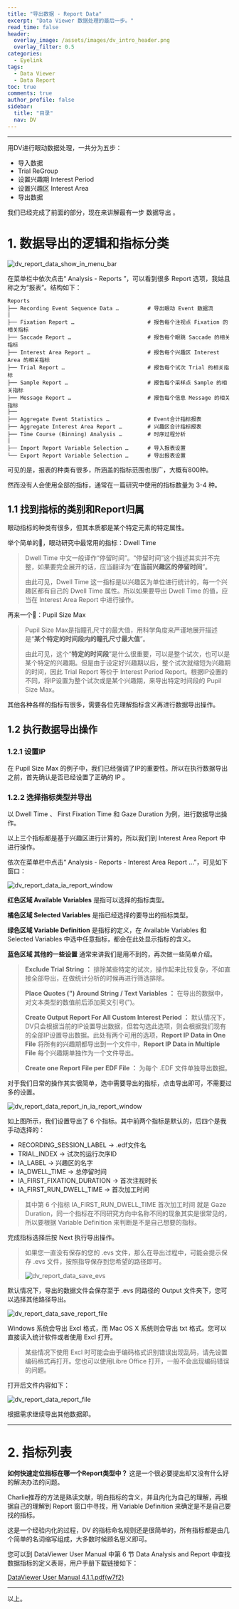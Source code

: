 ```yaml
---
title: "导出数据 - Report Data"
excerpt: "Data Viewer 数据处理的最后一步。"
read_time: false
header:
  overlay_image: /assets/images/dv_intro_header.png
  overlay_filter: 0.5
categories:
  - Eyelink
tags:
  - Data Viewer
  - Data Report
toc: true
comments: true
author_profile: false
sidebar:
  title: "目录"
  nav: DV 
---
```


---

用DV进行眼动数据处理，一共分为五步：

* 导入数据
* Trial ReGroup
* 设置兴趣期 Interest Period
* 设置兴趣区 Interest Area
* 导出数据

我们已经完成了前面的部分，现在来讲解最有一步 数据导出 。

# 1. 数据导出的逻辑和指标分类

![dv_report_data_show_in_menu_bar](/assets/images/dv_report_data_show_in_menu_bar.png)

在菜单栏中依次点击“ Analysis - Reports ”，可以看到很多 Report 选项，我姑且称之为“报表”。结构如下：

```
Reports
├── Recording Event Sequence Data …         # 导出眼动 Event 数据流
|
├── Fixation Report …                       # 报告每个注视点 Fixation 的相关指标
├── Saccade Report …                        # 报告每个眼跳 Saccade 的相关指标
├── Interest Area Report …                  # 报告每个兴趣区 Interest Area 的相关指标
├── Trial Report …                          # 报告每个试次 Trial 的相关指标
├── Sample Report …                         # 报告每个采样点 Sample 的相关指标
├── Message Report …                        # 报告每个信息 Message 的相关指标
├── 
├── Aggregate Event Statistics …            # Event合计指标报表
├── Aggregate Interest Area Report …        # 兴趣区合计指标报表
├── Time Course (Binning) Analysis …        # 时序过程分析
|  
├── Import Report Variable Selection …      # 导入报表设置
└── Export Report Variable Selection …      # 导出报表设置
```

可见的是，报表的种类有很多，所涵盖的指标范围也很广，大概有800种。

然而没有人会使用全部的指标，通常在一篇研究中使用的指标数量为 3-4 种。

## 1.1 找到指标的类别和Report归属

眼动指标的种类有很多，但其本质都是某个特定元素的特定属性。

举个简单的🌰，眼动研究中最常用的指标：Dwell Time

> Dwell Time 中文一般译作“停留时间”。“停留时间”这个描述其实并不完整，如果要完全展开的话，应当翻译为“**在当前兴趣区的停留时间**”。
>
> 由此可见，Dwell Time 这一指标是以兴趣区为单位进行统计的，每一个兴趣区都有自己的 Dwell Time 属性。所以如果要导出 Dwell Time 的值，应当在 Interest Area Report 中进行操作。

再来一个🌰：Pupil Size Max

>Pupil Size Max是指瞳孔尺寸的最大值，用科学角度来严谨地展开描述是“**某个特定的时间段内的瞳孔尺寸最大值**”。
>
>由此可见，这个“**特定的时间段**”是什么很重要，可以是整个试次，也可以是某个特定的兴趣期。但是由于设定好兴趣期以后，整个试次就缩短为兴趣期的时间，因此 Trial Report 等价于 Interest Period Report。根据IP设置的不同，将IP设置为整个试次或是某个兴趣期，来导出特定时间段的 Pupil Size Max。

其他各种各样的指标有很多，需要各位先理解指标含义再进行数据导出操作。

## 1.2 执行数据导出操作

### 1.2.1 设置IP

在 Pupil Size Max 的例子中，我们已经强调了IP的重要性。所以在执行数据导出之前，首先确认是否已经设置了正确的 IP 。

### 1.2.2 选择指标类型并导出

以 Dwell Time 、 First Fixation Time 和 Gaze Duration 为例，进行数据导出操作。

以上三个指标都是基于兴趣区进行计算的，所以我们到 Interest Area Report 中进行操作。

依次在菜单栏中点击“ Analysis - Reports - Interest Area Report …”，可见如下窗口：

![dv_report_data_ia_report_window](/assets/images/dv_report_data_ia_report_window.png)

**红色区域 Available Variables** 是指可以选择的指标类型。

**橘色区域 Selected Variables** 是指已经选择的要导出的指标类型。

**绿色区域 Variable Definition** 是指标的定义，在 Available Variables 和 Selected Variables 中选中任意指标，都会在此处显示指标的含义。

**蓝色区域 其他的一些设置** 通常来讲我们是用不到的，再次做一些简单介绍。

> **Exclude Trial String ：** 排除某些特定的试次，操作起来比较复杂，不如直接全部导出，在做统计分析的时候再进行筛选排除。
> 
> **Place Quotes (") Around String / Text Variables ：** 在导出的数据中，对文本类型的数值前后添加英文引号(")。
> 
> **Create Output Report For All Custom Interest Period ：** 默认情况下，DV只会根据当前的IP设置导出数据，但若勾选此选项，则会根据我们现有的全部IP设置导出数据。此处有两个可用的选项，**Report IP Data in One File** 将所有的兴趣期都导出到一个文件中，**Report IP Data in Multiple File** 每个兴趣期单独作为一个文件导出。
> 
> **Create one Report File per EDF File ：** 为每个 .EDF 文件单独导出数据。

对于我们日常的操作其实很简单，选中需要导出的指标，点击导出即可，不需要过多的设置。

![dv_report_data_report_in_ia_report_window](/assets/images/dv_report_data_report_in_ia_report_window.png)

如上图所示，我们设置导出了 6 个指标。其中前两个指标是默认的，后四个是我手动选择的：

* RECORDING_SESSION_LABEL -> .edf文件名
* TRIAL_INDEX -> 试次的运行次序ID
* IA_LABEL -> 兴趣区的名字
* IA_DWELL_TIME -> 总停留时间
* IA_FIRST_FIXATION_DURATION -> 首次注视时长
* IA_FIRST_RUN_DWELL_TIME -> 首次加工时间

> 其中第 6 个指标 IA_FIRST_RUN_DWELL_TIME 首次加工时间 就是 Gaze Duration，同一个指标在不同研究方向中名称不同的现象其实是很常见的，所以要根据 Variable Definition 来判断是不是自己想要的指标。

完成指标选择后按 Next 执行导出操作。

> 如果您一直没有保存的您的 .evs 文件，那么在导出过程中，可能会提示保存 .evs 文件，按照指导保存到您希望的路径即可。
> 
> ![dv_report_data_save_evs](/assets/images/dv_report_data_save_evs.png)

默认情况下，导出的数据文件会保存至于 .evs 同路径的 Output 文件夹下，您可以选择其他路径导出。

![dv_report_data_save_report_file](/assets/images/dv_report_data_save_report_file.png)

Windows 系统会导出 Excl 格式，而 Mac OS X 系统则会导出 txt 格式。您可以直接读入统计软件或者使用 Excl 打开。

> 某些情况下使用 Excl 时可能会由于编码格式识别错误出现乱码，请先设置编码格式再打开。您也可以使用Libre Office 打开，一般不会出现编码错误的问题。

打开后文件内容如下：

![dv_report_data_report_file](/assets/images/dv_report_data_report_file.png)

根据需求继续导出其他数据即。

---

# 2. 指标列表

**如何快速定位指标在哪一个Report类型中？** 这是一个很必要提出却又没有什么好的解决办法的问题。

Charlie推荐的方法是熟读文献，明白指标的含义，并且内化为自己的理解，再根据自己的理解到 Report 窗口中寻找，用 Variable Definition 来确定是不是自己要找的指标。

这是一个经验内化的过程，DV 的指标命名规则还是很简单的，所有指标都是由几个简单的名词缩写组成，大多数时候顾名思义即可。

您可以到 DataViewer User Manual 中第 6 节 Data Analysis and Report 中查找数据指标的定义表哥，用户手册下载链接如下：

[DataViewer User Manual 4.1.1.pdf(w7f2)](https://pan.baidu.com/s/1wf4CD_c3Thp5oXa9cJGN-Q)

---

以上。
